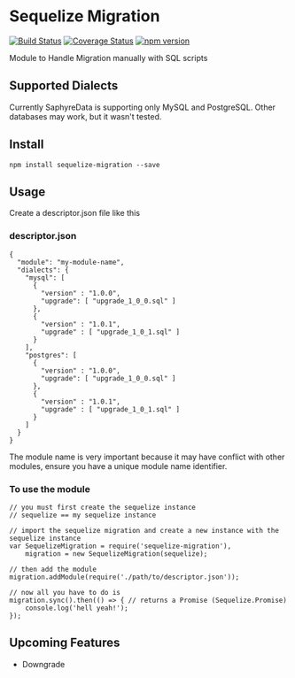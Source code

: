 # Sequelize Migration

[![Build Status](https://travis-ci.org/saphyre/sequelize-migration.svg?branch=master)](https://travis-ci.org/saphyre/sequelize-migration) [![Coverage Status](https://coveralls.io/repos/github/saphyre/sequelize-migration/badge.svg?branch=master)](https://coveralls.io/github/saphyre/sequelize-migration?branch=master) [![npm version](https://badge.fury.io/js/sequelize-migration.svg)](https://badge.fury.io/js/sequelize-migration)

Module to Handle Migration manually with SQL scripts

## Supported Dialects
Currently SaphyreData is supporting only MySQL and PostgreSQL. Other databases may work, but it wasn't tested.

## Install
`npm install sequelize-migration --save`

## Usage
Create a descriptor.json file like this

### descriptor.json
    {
      "module": "my-module-name",
      "dialects": {
        "mysql": [
          {
            "version" : "1.0.0",
            "upgrade": [ "upgrade_1_0_0.sql" ]
          },
          {
            "version" : "1.0.1",
            "upgrade" : [ "upgrade_1_0_1.sql" ]
          }
        ],
        "postgres": [
          {
            "version" : "1.0.0",
            "upgrade": [ "upgrade_1_0_0.sql" ]
          },
          {
            "version" : "1.0.1",
            "upgrade" : [ "upgrade_1_0_1.sql" ]
          }
        ]
      }
    }
The module name is very important because it may have conflict with other modules, ensure you have a unique module name identifier.

### To use the module

    // you must first create the sequelize instance
    // sequelize == my sequelize instance
    
    // import the sequelize migration and create a new instance with the sequelize instance
    var SequelizeMigration = require('sequelize-migration'),
        migration = new SequelizeMigration(sequelize);
        
    // then add the module
    migration.addModule(require('./path/to/descriptor.json'));
    
    // now all you have to do is
    migration.sync().then(() => { // returns a Promise (Sequelize.Promise)
        console.log('hell yeah!');
    }); 

## Upcoming Features
* Downgrade 